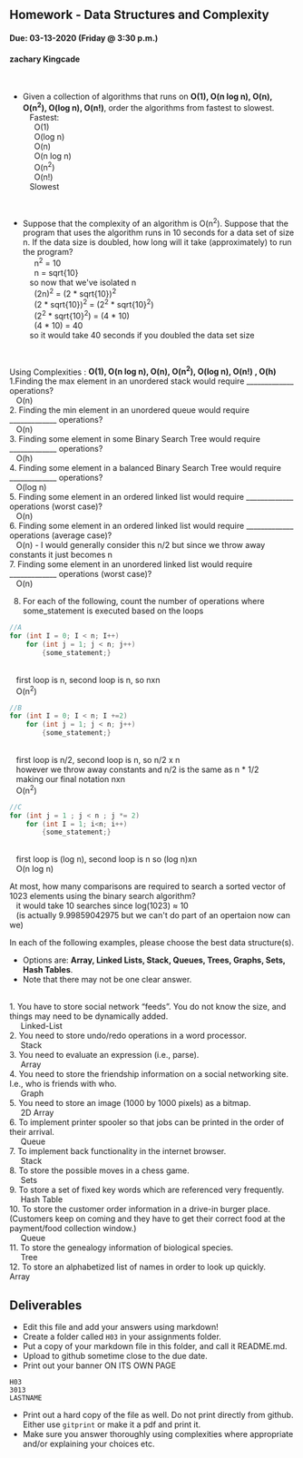 ## Homework - Data Structures and Complexity
#### Due: 03-13-2020 (Friday @ 3:30 p.m.)
#### zachary Kingcade
<br>

- Given a collection of algorithms that runs on **O(1), O(n log n), O(n), O(n<sup>2</sup>), O(log n), O(n!)**, order the algorithms from fastest to slowest.
<br/>&nbsp;&nbsp; Fastest:
<br/>&nbsp;&nbsp;&nbsp;&nbsp; O(1)
<br/>&nbsp;&nbsp;&nbsp;&nbsp; O(log n)
<br/>&nbsp;&nbsp;&nbsp;&nbsp; O(n)
<br/>&nbsp;&nbsp;&nbsp;&nbsp; O(n log n)
<br/>&nbsp;&nbsp;&nbsp;&nbsp; O(n<sup>2</sup>)
<br/>&nbsp;&nbsp;&nbsp;&nbsp; O(n!)
<br/>&nbsp;&nbsp; Slowest
<br>

- Suppose that the complexity of an algorithm is O(n<sup>2</sup>). Suppose that the program that uses the algorithm runs in 10 seconds for a data set of size n. If the data size is doubled, how long will it take (approximately) to run the program?
<br/>&nbsp;&nbsp;&nbsp;&nbsp; n<sup>2</sup>    = 10
<br/>&nbsp;&nbsp;&nbsp;&nbsp; n = sqrt{10}
<br/>&nbsp;&nbsp; so now that we've isolated n
<br/>&nbsp;&nbsp;&nbsp;&nbsp; (2n)<sup>2</sup> = (2 * sqrt{10})<sup>2</sup>
<br/>&nbsp;&nbsp;&nbsp;&nbsp; (2 * sqrt{10})<sup>2</sup> = (2<sup>2</sup> * sqrt{10}<sup>2</sup>)
<br/>&nbsp;&nbsp;&nbsp;&nbsp; (2<sup>2</sup> * sqrt{10}<sup>2</sup>) = (4 * 10)
<br/>&nbsp;&nbsp;&nbsp;&nbsp; (4 * 10) = 40
<br/>&nbsp;&nbsp; so it would take 40 seconds if you doubled the data set size
<br>

Using Complexities : **O(1), O(n log n), O(n), O(n<sup>2</sup>), O(log n), O(n!) , O(h)**
<br/>1.Finding the max element in an unordered stack would require _____________ operations?
<br/>&nbsp;&nbsp; O(n)
<br/>2. Finding the min element in an unordered queue would require _____________ operations?
<br/>&nbsp;&nbsp; O(n)
<br/>3. Finding some element in some Binary Search Tree would require _____________ operations?
<br/>&nbsp;&nbsp; O(h)
<br/>4. Finding some element in a balanced Binary Search Tree would require _____________ operations?
<br/>&nbsp;&nbsp; O(log n)
<br/>5. Finding some element in an ordered linked list would require _____________ operations (worst case)?
<br/>&nbsp;&nbsp; O(n)
<br/>6. Finding some element in an ordered linked list would require _____________ operations (average case)?
<br/>&nbsp;&nbsp;  O(n) - I would generally consider this n/2 but since we throw away constants it just becomes n
<br/>7. Finding some element in an unordered linked list would require _____________ operations (worst case)?
<br/>&nbsp;&nbsp; O(n)
<br>

8. For each of the following, count the number of operations where some_statement is executed based on the loops

```cpp
//A
for (int I = 0; I < n; I++)
    for (int j = 1; j < n; j++)
        {some_statement;}
```
<br/>&nbsp;&nbsp; first loop is n, second loop is n, so nxn
<br/>&nbsp;&nbsp; O(n<sup>2</sup>)

```cpp
//B
for (int I = 0; I < n; I +=2)
    for (int j = 1; j < n; j++)
        {some_statement;}
```
<br/>&nbsp;&nbsp; first loop is n/2, second loop is n, so n/2 x n
<br/>&nbsp;&nbsp; however we throw away constants and n/2 is the same as n * 1/2
<br/>&nbsp;&nbsp; making our final notation nxn
<br/>&nbsp;&nbsp; O(n<sup>2</sup>)
```cpp
//C
for (int j = 1 ; j < n ; j *= 2)
    for (int I = 1; i<n; i++)
        {some_statement;} 
```
<br/>&nbsp;&nbsp; first loop is (log n), second loop is n so (log n)xn
<br/>&nbsp;&nbsp; O(n log n)
<br>

At most, how many comparisons are required to search a sorted vector of 1023 elements using the binary
search algorithm?
<br/>&nbsp;&nbsp; it would take 10 searches since log(1023) $\approx$ 10
<br/>&nbsp;&nbsp; (is actually 9.99859042975 but we can't do part of an opertaion now can we)
<br>

In each of the following examples, please choose the best data structure(s).
- Options are: **Array, Linked Lists, Stack, Queues, Trees, Graphs, Sets, Hash Tables**. 
- Note that there may not be one clear answer.

<br/>1. You have to store social network “feeds”. You do not know the size, and things may need to be dynamically added.
<br/>&nbsp;&nbsp;&nbsp;&nbsp; Linked-List
<br/>2. You need to store undo/redo operations in a word processor.
<br/>&nbsp;&nbsp;&nbsp;&nbsp; Stack
<br/>3. You need to evaluate an expression (i.e., parse).
<br/>&nbsp;&nbsp;&nbsp;&nbsp; Array
<br/>4. You need to store the friendship information on a social networking site. I.e., who is friends with who.
<br/>&nbsp;&nbsp;&nbsp;&nbsp; Graph
<br/>5. You need to store an image (1000 by 1000 pixels) as a bitmap.
<br/>&nbsp;&nbsp;&nbsp;&nbsp; 2D Array
<br/>6. To implement printer spooler so that jobs can be printed in the order of their arrival.
<br/>&nbsp;&nbsp;&nbsp;&nbsp; Queue
<br/>7. To implement back functionality in the internet browser.
<br/>&nbsp;&nbsp;&nbsp;&nbsp; Stack
<br/>8. To store the possible moves in a chess game.
<br/>&nbsp;&nbsp;&nbsp;&nbsp; Sets
<br/>9. To store a set of fixed key words which are referenced very frequently.
<br/>&nbsp;&nbsp;&nbsp;&nbsp; Hash Table
<br/>10. To store the customer order information in a drive-in burger place. (Customers keep on coming and they have to get their correct food at the payment/food collection window.)
<br/>&nbsp;&nbsp;&nbsp;&nbsp; Queue
<br/>11. To store the genealogy information of biological species.
<br/>&nbsp;&nbsp;&nbsp;&nbsp; Tree
<br/>12. To store an alphabetized list of names in order to look up quickly.
&nbsp;&nbsp;&nbsp;&nbsp; Array


## Deliverables

- Edit this file and add your answers using markdown!
- Create a folder called `H03` in your assignments folder.
- Put a copy of your markdown file in this folder, and call it README.md.
- Upload to github sometime close to the due date.
- Print out your banner ON ITS OWN PAGE

```
H03
3013
LASTNAME
```

- Print out a hard copy of the file as well. Do not print directly from github. Either use `gitprint` or make it a pdf and print it.
- Make sure you answer thoroughly using complexities where appropriate and/or explaining your choices etc.

